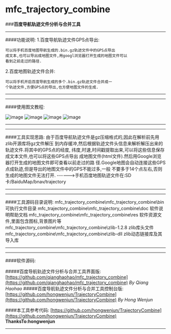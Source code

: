 # mfc_trajectory_combine
###**百度导航轨迹文件分析与合并工具**
***
####功能说明:
1.百度导航轨迹文件GPS点导出:

    可以将手机百度地图导航生成的.bin.gz轨迹文件中的GPS点导出
    成文本,也可以导出成地图文件,用googl浏览器打开生成的地图文件可以
    看到之前走过的路径.

2.百度地图轨迹文件合并:

    可以将手机开启百度导航生成的多个.bin.gz轨迹文件合并成一
    个轨迹文件,方便GPS点的导出,也方便地图文件的生成.
***
***
####使用图文教程:

![image](https://github.com/qianghaohao/mfc_trajectory_combine/raw/master/img/export_demo.png)
![image](https://github.com/qianghaohao/mfc_trajectory_combine/raw/master/img/trajectory_combine_demo.png)
![image](https://github.com/qianghaohao/mfc_trajectory_combine/raw/master/img/trajectory_demo.png)
![image](https://github.com/qianghaohao/mfc_trajectory_combine/raw/master/img/about_tool.png)
***
***
####工具实现思路:
    由于百度导航轨迹文件是gz压缩格式的,因此在解析前先用zlib开源库将gz文件解压
    到内存缓冲,然后根据轨迹文件头信息来解析解压出来的轨迹文件.将其中的GPS点的经度,
    纬度,时速,时间戳提取出来,可以将这些信息保存成文本文件,也可以将这些GPS点导出
    成地图文件(html文件).然后用Google浏览器打开生成的地图文件即可查看以前走过的路
    径.Google地图会自动连接这些GPS点成轨迹,但是导出的地图文件中的GPS不能过多,一般
    不要多于14个点左右,否则生成的地图文件无法打开.
    ------>手机百度地图轨迹文件在:SD卡/BaiduMap/bnav/trajectory

***
***
####工具源码目录说明:
    mfc_trajectory_combine\mfc_trajectory_combine\bin   可执行文件目录
    mfc_trajectory_combine\mfc_trajectory_combine\doc   软件说明帮助文档
    mfc_trajectory_combine\mfc_trajectory_combine\res  软件资源文件,里面包含图标,背景图片等
    mfc_trajectory_combine\mfc_trajectory_combine\zlib-1.2.8   zlib库头文件
    mfc_trajectory_combine\mfc_trajectory_combine\zlib-dll  zlib动态链接库及其导入库
***
***
####软件源码:

#####百度导航轨迹文件分析与合并工具界面版:
[https://github.com/qianghaohao/mfc_trajectory_combine](https://github.com/qianghaohao/mfc_trajectory_combine)      *By Qiang Haohao*
#####百度导航轨迹文件分析与合并工具控制台版:
[https://github.com/hongwenjun/TrajectoryCombine](https://github.com/hongwenjun/TrajectoryCombine)      *By Hong Wenjun*
                          
####本工具参考代码:
[https://github.com/hongwenjun/TrajectoryCombine](https://github.com/hongwenjun/TrajectoryCombine)      **ThanksTo:hongwenjun**
***
